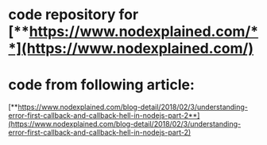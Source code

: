 # code repository for [**https://www.nodexplained.com/**](https://www.nodexplained.com/)
# code from following article:
[**https://www.nodexplained.com/blog-detail/2018/02/3/understanding-error-first-callback-and-callback-hell-in-nodejs-part-2**](https://www.nodexplained.com/blog-detail/2018/02/3/understanding-error-first-callback-and-callback-hell-in-nodejs-part-2)